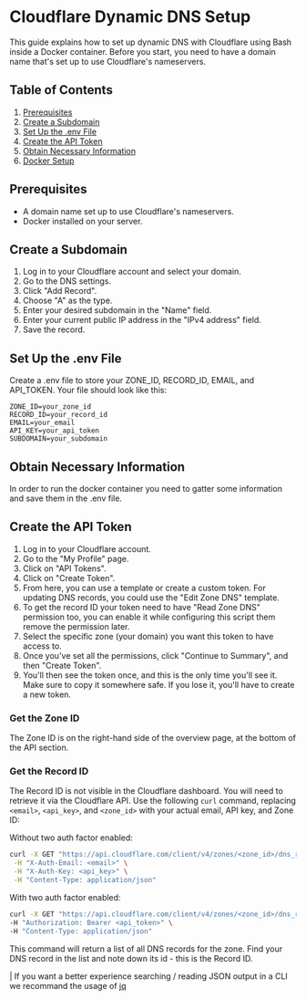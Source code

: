 # Cloudflare Dynamic DNS Setup

This guide explains how to set up dynamic DNS with Cloudflare using Bash inside a Docker container. Before you start, you need to have a domain name that's set up to use Cloudflare's nameservers.

## Table of Contents
1. [Prerequisites](#prerequisites)
2. [Create a Subdomain](#create-a-subdomain)
3. [Set Up the .env File](#set-up-the-env-file)
4. [Create the API Token](#create-the-api-token)
5. [Obtain Necessary Information](#obtain-necessary-information)
6. [Docker Setup](#docker-setup)

## Prerequisites

- A domain name set up to use Cloudflare's nameservers.
- Docker installed on your server.

## Create a Subdomain

1. Log in to your Cloudflare account and select your domain.
2. Go to the DNS settings.
3. Click "Add Record".
4. Choose "A" as the type.
5. Enter your desired subdomain in the "Name" field.
6. Enter your current public IP address in the "IPv4 address" field.
7. Save the record.

## Set Up the .env File
Create a .env file to store your ZONE_ID, RECORD_ID, EMAIL, and API_TOKEN. Your file should look like this:

```
ZONE_ID=your_zone_id
RECORD_ID=your_record_id
EMAIL=your_email
API_KEY=your_api_token
SUBDOMAIN=your_subdomain
```
## Obtain Necessary Information
In order to run the docker container you need to gatter some information and save them in the .env file. 

## Create the API Token
1. Log in to your Cloudflare account.
2. Go to the "My Profile" page.
3. Click on "API Tokens".
4. Click on "Create Token".
5. From here, you can use a template or create a custom token. For updating DNS records, you could use the "Edit Zone DNS" template.
6. To get the record ID your token need to have "Read Zone DNS" permission too, you can enable it while configuring this script them remove the permission later.  
7. Select the specific zone (your domain) you want this token to have access to.
8. Once you've set all the permissions, click "Continue to Summary", and then "Create Token".
9. You'll then see the token once, and this is the only time you'll see it. Make sure to copy it somewhere safe. If you lose it, you'll have to create a new token.

### Get the Zone ID

The Zone ID is on the right-hand side of the overview page, at the bottom of the API section. 

### Get the Record ID

The Record ID is not visible in the Cloudflare dashboard. You will need to retrieve it via the Cloudflare API. Use the following `curl` command, replacing `<email>`, `<api_key>`, and `<zone_id>` with your actual email, API key, and Zone ID:

Without two auth factor enabled: 
```bash
curl -X GET "https://api.cloudflare.com/client/v4/zones/<zone_id>/dns_records" \
 -H "X-Auth-Email: <email>" \
 -H "X-Auth-Key: <api_key>" \
 -H "Content-Type: application/json"
 ```
With two auth factor enabled: 
 ```bash
curl -X GET "https://api.cloudflare.com/client/v4/zones/<zone_id>/dns_records" \
 -H "Authorization: Bearer <api_token>" \
 -H "Content-Type: application/json"
 ```
 
This command will return a list of all DNS records for the zone. Find your DNS record in the list and note down its id - this is the Record ID.

| If you want a better experience searching / reading JSON output in a CLI we recommand the usage of [jq](https://jqlang.github.io/jq/download/)
